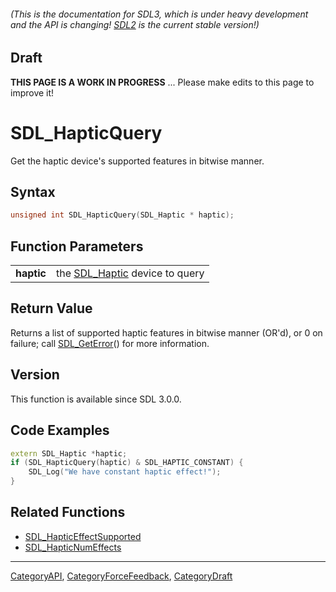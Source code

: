 ###### (This is the documentation for SDL3, which is under heavy development and the API is changing! [SDL2](https://wiki.libsdl.org/SDL2/) is the current stable version!)

## Draft

**THIS PAGE IS A WORK IN PROGRESS** ... Please make edits to this page to improve it!
# SDL_HapticQuery

Get the haptic device's supported features in bitwise manner.

## Syntax

```c
unsigned int SDL_HapticQuery(SDL_Haptic * haptic);

```

## Function Parameters

|                |                                              |
| -------------- | -------------------------------------------- |
| **haptic**     | the [SDL_Haptic](SDL_Haptic) device to query |

## Return Value

Returns a list of supported haptic features in bitwise manner (OR'd), or 0
on failure; call [SDL_GetError](SDL_GetError)() for more information.

## Version

This function is available since SDL 3.0.0.

## Code Examples

```c++
extern SDL_Haptic *haptic;
if (SDL_HapticQuery(haptic) & SDL_HAPTIC_CONSTANT) {
    SDL_Log("We have constant haptic effect!");
}
```

## Related Functions

* [SDL_HapticEffectSupported](SDL_HapticEffectSupported)
* [SDL_HapticNumEffects](SDL_HapticNumEffects)

----
[CategoryAPI](CategoryAPI), [CategoryForceFeedback](CategoryForceFeedback), [CategoryDraft](CategoryDraft)


